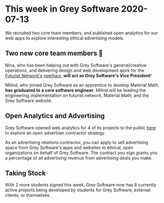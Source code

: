 # This week in Grey Software 2020-07-13

We recruited two core team members, and published open analytics for our web apps to explore interesting ethical advertising models.

## Two new core team members 🎉

Nina, who has been helping out with Grey Software's general/creative operations, and delivering design and web development work for the [Futurist Network's](https://www.futurist.network) [overhaul](https://xd.adobe.com/view/db524f15-4b15-4fca-6b09-406bf2d42f10-ad63/), **will act as Grey Software's Vice President**!


Milind, who joined Grey Software as an apprentice to develop Material Math, **has graduated to a core software engineer**. Milind will be leading the engineering implementation on futurist.network, Material Math, and the Grey Software website. 

## Open Analytics and Advertising

Grey Software opened web analytics for 4 of its projects to the public [here](/stats) to explore an open advertiser contractor strategy. 

As an advertising relations contractor, you can apply to sell advertising space from Grey Software's apps and websites to ethical, open organizations on behalf of Grey Software. The contract you sign grants you a percentage of all advertising revenue from advertising deals you make.  

## Taking Stock

With 2 more students signed this week, Grey Software now has 8 currently active projects being developed by students for Grey Software, external clients, or themselves. 